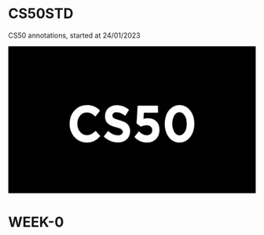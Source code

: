 # CS50STD
CS50 annotations, started at 24/01/2023

<img src="https://github.com/nullTyype/CS50STD/raw/master/cs50.png" width = "600" height = "300">

# WEEK-0
